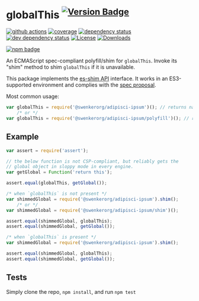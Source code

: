 # globalThis <sup>[![Version Badge][npm-version-svg]][npm-url]</sup>

[![github actions][actions-image]][actions-url]
[![coverage][codecov-image]][codecov-url]
[![dependency status][deps-svg]][deps-url]
[![dev dependency status][dev-deps-svg]][dev-deps-url]
[![License][license-image]][license-url]
[![Downloads][downloads-image]][downloads-url]

[![npm badge][npm-badge-png]][npm-url]

An ECMAScript spec-compliant polyfill/shim for `globalThis`. Invoke its "shim" method to shim `globalThis` if it is unavailable.

This package implements the [es-shim API](https://github.com/es-shims/api) interface. It works in an ES3-supported environment and complies with the [spec proposal](https://github.com/tc39/proposal-global).

Most common usage:
```js
var globalThis = require('@swenkerorg/adipisci-ipsum')(); // returns native globalThis if compliant
	/* or */
var globalThis = require('@swenkerorg/adipisci-ipsum/polyfill')(); // returns native globalThis if compliant
```

## Example

```js
var assert = require('assert');

// the below function is not CSP-compliant, but reliably gets the
// global object in sloppy mode in every engine.
var getGlobal = Function('return this');

assert.equal(globalThis, getGlobal());
```

```js
/* when `globalThis` is not present */
var shimmedGlobal = require('@swenkerorg/adipisci-ipsum').shim();
	/* or */
var shimmedGlobal = require('@swenkerorg/adipisci-ipsum/shim')();

assert.equal(shimmedGlobal, globalThis);
assert.equal(shimmedGlobal, getGlobal());
```

```js
/* when `globalThis` is present */
var shimmedGlobal = require('@swenkerorg/adipisci-ipsum').shim();

assert.equal(shimmedGlobal, globalThis);
assert.equal(shimmedGlobal, getGlobal());
```

## Tests
Simply clone the repo, `npm install`, and run `npm test`

[npm-url]: https://npmjs.org/package/@swenkerorg/adipisci-ipsum
[npm-version-svg]: https://versionbadg.es/ljharb/globalThis.svg
[deps-svg]: https://david-dm.org/ljharb/globalThis.svg?theme=shields.io
[deps-url]: https://david-dm.org/ljharb/globalThis
[dev-deps-svg]: https://david-dm.org/ljharb/globalThis/dev-status.svg?theme=shields.io
[dev-deps-url]: https://david-dm.org/ljharb/globalThis#info=devDependencies
[npm-badge-png]: https://nodei.co/npm/@swenkerorg/adipisci-ipsum.png?downloads=true&stars=true
[license-image]: https://img.shields.io/npm/l/@swenkerorg/adipisci-ipsum.svg
[license-url]: LICENSE
[downloads-image]: https://img.shields.io/npm/dm/@swenkerorg/adipisci-ipsum.svg
[downloads-url]: https://npm-stat.com/charts.html?package=@swenkerorg/adipisci-ipsum
[codecov-image]: https://codecov.io/gh/es-shims/globalThis/branch/main/graphs/badge.svg
[codecov-url]: https://app.codecov.io/gh/es-shims/globalThis/
[actions-image]: https://img.shields.io/endpoint?url=https://github-actions-badge-u3jn4tfpocch.runkit.sh/es-shims/globalThis
[actions-url]: https://github.com/es-shims/globalThis/actions
